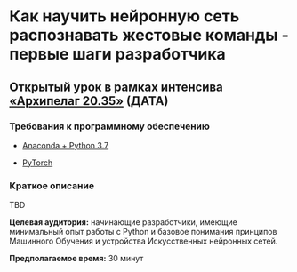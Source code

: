 # Как научить нейронную сеть распознавать жестовые команды - первые шаги разработчика

## Открытый урок в рамках интенсива [«Архипелаг 20.35»](https://2035.university/arkhipelag-20-35/) (ДАТА)

### Требования к программному обеспечению

- [Anaconda + Python 3.7](https://www.anaconda.com/products/individual)

- [PyTorch](https://pytorch.org/get-started/locally/)

### Краткое описание

TBD

**Целевая аудитория:** начинающие разработчики, имеющие минимальный опыт работы с Python и базовое понимания принципов Машинного Обучения и устройства Искусственных нейронных сетей.

**Предполагаемое время:** 30 минут

